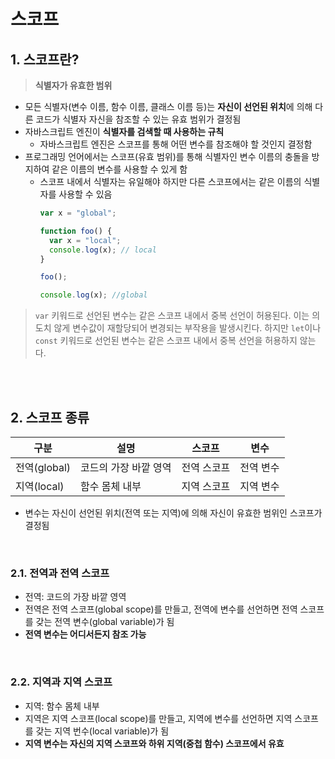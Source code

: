 # 스코프

## 1. 스코프란?

> **식별자가 유효한 범위**

- 모든 식별자(변수 이름, 함수 이름, 클래스 이름 등)는 **자신이 선언된 위치**에 의해 다른 코드가 식별자 자신을 참조할 수 있는 유효 범위가 결정됨
- 자바스크립트 엔진이 **식별자를 검색할 때 사용하는 규칙**
  - 자바스크립트 엔진은 스코프를 통해 어떤 변수를 참조해야 할 것인지 결정함
- 프로그래밍 언어에서는 스코프(유효 범위)를 통해 식별자인 변수 이름의 충돌을 방지하여 같은 이름의 변수를 사용할 수 있게 함
  - 스코프 내에서 식별자는 유일해야 하지만 다른 스코프에서는 같은 이름의 식별자를 사용할 수 있음
    ```jsx
    var x = "global";

    function foo() {
      var x = "local";
      console.log(x); // local
    }

    foo();

    console.log(x); //global
    ```

> `var` 키워드로 선언된 변수는 같은 스코프 내에서 중복 선언이 허용된다. 이는 의도치 않게 변수값이 재할당되어 변경되는 부작용을 발생시킨다.
> 하지만 `let`이나 `const` 키워드로 선언된 변수는 같은 스코프 내에서 중복 선언을 허용하지 않는다.

<br><br>

## 2. 스코프 종류

| 구분         | 설명                  | 스코프      | 변수      |
| ------------ | --------------------- | ----------- | --------- |
| 전역(global) | 코드의 가장 바깥 영역 | 전역 스코프 | 전역 변수 |
| 지역(local)  | 함수 몸체 내부        | 지역 스코프 | 지역 변수 |

- 변수는 자신이 선언된 위치(전역 또는 지역)에 의해 자신이 유효한 범위인 스코프가 결정됨

<br>

### 2.1. 전역과 전역 스코프

- 전역: 코드의 가장 바깥 영역
- 전역은 전역 스코프(global scope)를 만들고, 전역에 변수를 선언하면 전역 스코프를 갖는 전역 변수(global variable)가 됨
- **전역 변수는 어디서든지 참조 가능**

<br>

### 2.2. 지역과 지역 스코프

- 지역: 함수 몸체 내부
- 지역은 지역 스코프(local scope)를 만들고, 지역에 변수를 선언하면 지역 스코프를 갖는 지역 번수(local variable)가 됨
- **지역 변수는 자신의 지역 스코프와 하위 지역(중첩 함수) 스코프에서 유효**
